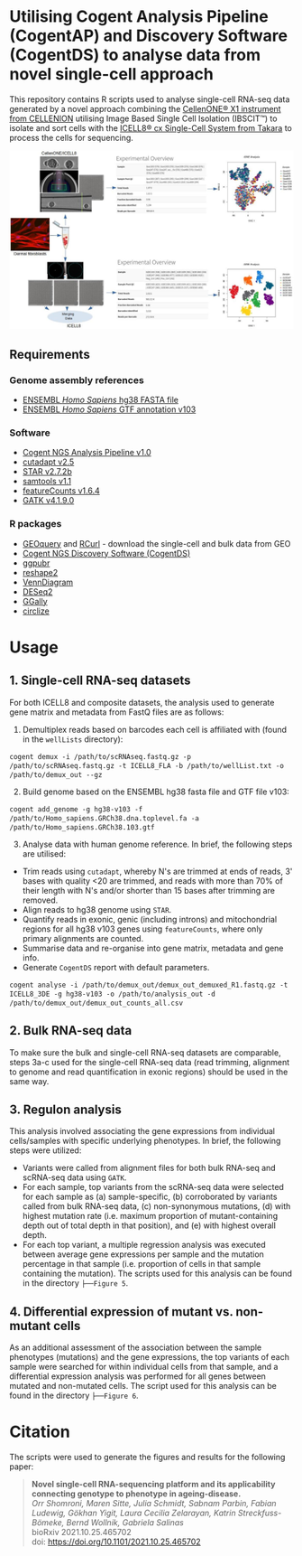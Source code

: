 # Utilising Cogent Analysis Pipeline (CogentAP) and Discovery Software (CogentDS) to analyse data from novel single-cell approach
This repository contains R scripts used to analyse single-cell RNA-seq data generated by a novel approach combining the [CellenONE&reg; X1 instrument from CELLENION](https://www.cellenion.com/products/cellenone-x1/) utilising Image Based Single Cell Isolation (IBSCIT&trade;) to isolate and sort cells with the [ICELL8&reg; cx Single-Cell System from Takara](https://www.takarabio.com/products/automation-systems/icell8-system-and-software/icell8-cx-single-cell-system) to process the cells for sequencing.

![alt text](github_figure.jpeg)

## Requirements
### Genome assembly references
- [ENSEMBL _Homo Sapiens_ hg38 FASTA file](http://ftp.ensembl.org/pub/release-105/fasta/homo_sapiens/dna/Homo_sapiens.GRCh38.dna.primary_assembly.fa.gz)
- [ENSEMBL _Homo Sapiens_ GTF annotation v103](http://ftp.ensembl.org/pub/release-103/gtf/homo_sapiens/Homo_sapiens.GRCh38.103.gtf.gz)
### Software
- [Cogent NGS Analysis Pipeline v1.0](https://www.takarabio.com/products/automation-systems/icell8-system-and-software/bioinformatics-tools/cogent-ngs-analysis-pipeline)
- [cutadapt v2.5](https://cutadapt.readthedocs.io/en/stable/)
- [STAR v2.7.2b](https://github.com/alexdobin/STAR)
- [samtools v1.1](https://www.htslib.org/)
- [featureCounts v1.6.4](https://cutadapt.readthedocs.io/en/stable/)
- [GATK v4.1.9.0](https://gatk.broadinstitute.org/hc/en-us)
### R packages
- [GEOquery](https://bioconductor.org/packages/release/bioc/html/GEOquery.html) and [RCurl](https://CRAN.R-project.org/package=RCurl) - download the single-cell and bulk data from GEO
- [Cogent NGS Discovery Software (CogentDS)](https://www.takarabio.com/products/automation-systems/icell8-system-and-software/bioinformatics-tools/cogent-ngs-discovery-software)
- [ggpubr](https://CRAN.R-project.org/package=ggpubr)
- [reshape2](https://CRAN.R-project.org/package=reshape2)
- [VennDiagram](https://CRAN.R-project.org/package=VennDiagram)
- [DESeq2](https://bioconductor.org/packages/release/bioc/html/DESeq2.html)
- [GGally](https://CRAN.R-project.org/package=GGally)
- [circlize](https://CRAN.R-project.org/package=circlize)

# Usage
## 1. Single-cell RNA-seq datasets
For both ICELL8 and composite datasets, the analysis used to generate gene matrix and metadata from FastQ files are as follows:
1) Demultiplex reads based on barcodes each cell is affiliated with (found in the `wellLists` directory):
```Shell
cogent demux -i /path/to/scRNAseq.fastq.gz -p /path/to/scRNAseq.fastq.gz -t ICELL8_FLA -b /path/to/wellList.txt -o /path/to/demux_out --gz
```
2) Build genome based on the ENSEMBL hg38 fasta file and GTF file v103:
```Shell
cogent add_genome -g hg38-v103 -f /path/to/Homo_sapiens.GRCh38.dna.toplevel.fa -a /path/to/Homo_sapiens.GRCh38.103.gtf
```
3) Analyse data with human genome reference. In brief, the following steps are utilised:
- Trim reads using `cutadapt`, whereby N's are trimmed at ends of reads, 3' bases with quality <20 are trimmed, and reads with more than 70% of their length with N's and/or shorter than 15 bases after trimming are removed.
- Align reads to hg38 genome using `STAR`.
- Quantify reads in exonic, genic (including introns) and mitochondrial regions for all hg38 v103 genes using `featureCounts`, where only primary alignments are counted.
- Summarise data and re-organise into gene matrix, metadata and gene info.
- Generate `CogentDS` report with default parameters.
```Shell
cogent analyse -i /path/to/demux_out/demux_out_demuxed_R1.fastq.gz -t ICELL8_3DE -g hg38-v103 -o /path/to/analysis_out -d /path/to/demux_out/demux_out_counts_all.csv
```
## 2. Bulk RNA-seq data
To make sure the bulk and single-cell RNA-seq datasets are comparable, steps 3a-c used for the single-cell RNA-seq data (read trimming, alignment to genome and read quantification in exonic regions) should be used in the same way.
## 3. Regulon analysis
This analysis involved associating the gene expressions from individual cells/samples with specific underlying phenotypes. In brief, the following steps were utilized:
- Variants were called from alignment files for both bulk RNA-seq and scRNA-seq data using `GATK`.
- For each sample, top variants from the scRNA-seq data were selected for each sample as (a) sample-specific, (b) corroborated by variants called from bulk RNA-seq data, (c) non-synonymous mutations, (d) with highest mutation rate (i.e. maximum proportion of mutant-containing depth out of total depth in that position), and (e) with highest overall depth.
- For each top variant, a multiple regression analysis was executed between average gene expressions per sample and the mutation percentage in that sample (i.e. proportion of cells in that sample containing the mutation).
The scripts used for this analysis can be found in the directory ```├──Figure 5```.
## 4. Differential expression of mutant vs. non-mutant cells
As an additional assessment of the association between the sample phenotypes (mutations) and the gene expressions, the top variants of each sample were searched for within individual cells from that sample, and a differential expression analysis was performed for all genes between mutated and non-mutated cells.
The script used for this analysis can be found in the directory ```├──Figure 6```.

# Citation
The scripts were used to generate the figures and results for the following paper:
> **Novel single-cell RNA-sequencing platform and its applicability connecting genotype to phenotype in ageing-disease.** <br> _Orr Shomroni, Maren Sitte, Julia Schmidt, Sabnam Parbin, Fabian Ludewig, Gökhan Yigit, Laura Cecilia Zelarayan, Katrin Streckfuss-Bömeke, Bernd Wollnik, Gabriela Salinas_ <br>
> bioRxiv 2021.10.25.465702 <br>
> doi: https://doi.org/10.1101/2021.10.25.465702 <br>
